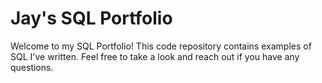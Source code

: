 # Jay's SQL Portfolio 
Welcome to my SQL Portfolio! This code repository contains examples of SQL I've written. Feel free to take a look and reach out if you have any questions.
